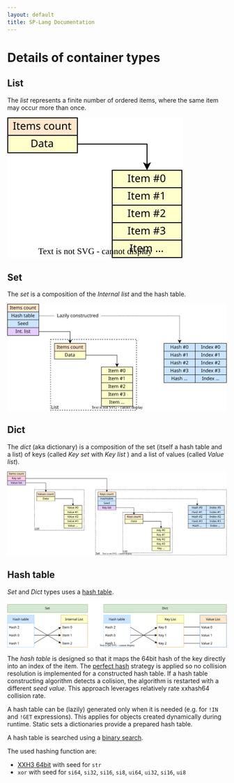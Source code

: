 ```yaml
---
layout: default
title: SP-Lang Documentation
---
```


# Details of container types

## List

The *list* represents a finite number of ordered items, where the same item may occur more than once.

<img src = "container-types-list.svg" alt="List schema"/>


## Set

The *set* is a composition of the *Internal list* and the hash table.

<img src = "container-types-set.svg" alt="Set schema"/>


## Dict

The *dict* (aka dictionary) is a composition of the set (itself a hash table and a list) of keys (called *Key set* with *Key list* ) and a list of values (called *Value list*).

<img src = "container-types-dict.svg" alt="Dict schema"/>


## Hash table

*Set* and *Dict* types uses a [hash table](https://en.wikipedia.org/wiki/Hash_table).

<img src = "container-types-hashtable.svg" alt="Hash table"/>

The *hash table* is designed so that it maps the 64bit hash of the key directly into an index of the item.
The [perfect hash](https://en.wikipedia.org/wiki/Perfect_hash_function) strategy is applied so no collision resolution is implemented for a constructed hash table.
If a hash table constructing algorithm detects a colision, the algorithm is restarted with a different *seed value*.
This approach leverages relatively rate xxhash64 collision rate.

A hash table can be (lazily) generated only when it is needed (e.g. for `!IN` and `!GET` expressions).
This applies for objects created dynamically during runtime.
Static sets a dictionaries provide a prepared hash table.

A hash table is searched using a [binary search](https://en.wikipedia.org/wiki/Binary_search_algorithm).


The used hashing function are:

 * [XXH3 64bit](https://cyan4973.github.io/xxHash/) with seed for `str`
 * `xor` with seed for `si64`, `si32`, `si16`, `si8`, `ui64`, `ui32`, `si16`, `ui8`
